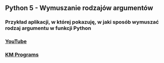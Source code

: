 ## Python 5 - Wymuszanie rodzajów argumentów

### Przykład aplikacji, w której pokazuję, w jaki sposób wymuszać rodzaj argumentu w funkcji Python

### [YouTube](https://www.youtube.com/watch?v=skmb0Ci_SJQ&list=PLCXqHvi_kahzWEUgvd9J3C739Qeuf4WiZ&index=5)
### [KM Programs](https://km-programs.pl/)
